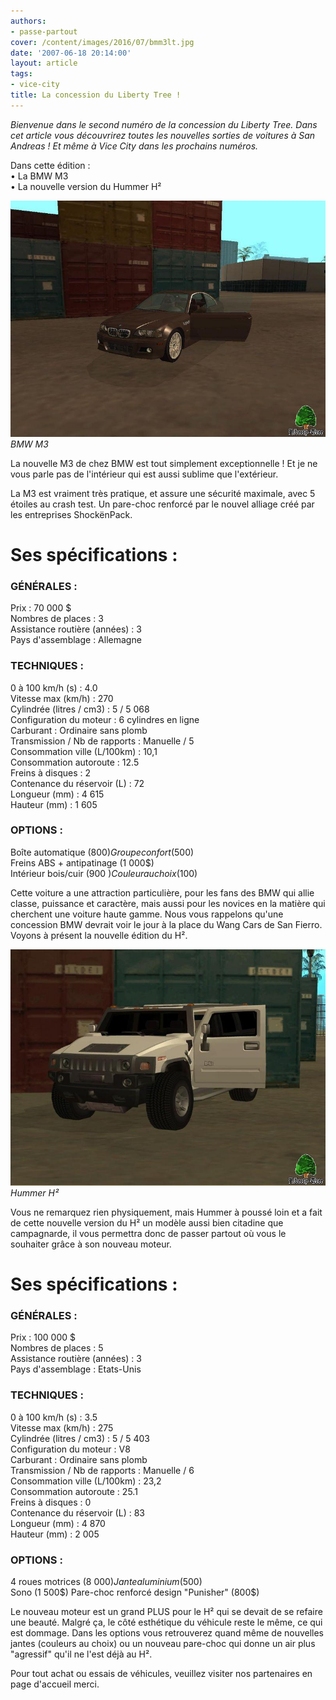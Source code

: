 ```yaml
---
authors:
- passe-partout
cover: /content/images/2016/07/bmm3lt.jpg
date: '2007-06-18 20:14:00'
layout: article
tags:
- vice-city
title: La concession du Liberty Tree !
---
```



_Bienvenue dans le second numéro de la concession du Liberty Tree. Dans cet article vous découvrirez toutes les nouvelles sorties de voitures à San Andreas ! Et même à Vice City dans les prochains numéros._

Dans cette édition :  
• La BMW M3  
• La nouvelle version du Hummer H²

![BMW M3](/content/images/2016/07/bmm3lt.jpg)
_BMW M3_

La nouvelle M3 de chez BMW est tout simplement exceptionnelle ! Et je ne vous parle pas de l'intérieur qui est aussi sublime que l'extérieur.

La M3 est vraiment très pratique, et assure une sécurité maximale, avec 5 étoiles au crash test. Un pare-choc renforcé par le nouvel alliage créé par les entreprises ShockënPack.

# Ses spécifications :

### GÉNÉRALES :

Prix : 70 000 $  
Nombres de places : 3  
Assistance routière (années) : 3  
Pays d'assemblage : Allemagne

### TECHNIQUES :

0 à 100 km/h (s) : 4.0  
Vitesse max (km/h) : 270  
Cylindrée (litres / cm3) : 5 / 5 068  
Configuration du moteur : 6 cylindres en ligne  
Carburant : Ordinaire sans plomb  
Transmission / Nb de rapports : Manuelle / 5  
Consommation ville (L/100km) : 10,1  
Consommation autoroute : 12.5  
Freins à disques : 2  
Contenance du réservoir (L) : 72  
Longueur (mm) : 4 615  
Hauteur (mm) : 1 605

### OPTIONS :

Boîte automatique (800$)  
Groupe confort (500$)  
Freins ABS + antipatinage (1 000$)  
Intérieur bois/cuir (900 $)  
Couleur au choix (100$)

Cette voiture a une attraction particulière, pour les fans des BMW qui allie classe, puissance et caractère, mais aussi pour les novices en la matière qui cherchent une voiture haute gamme. Nous vous rappelons qu'une concession BMW devrait voir le jour à la place du Wang Cars de San Fierro.  
Voyons à présent la nouvelle édition du H².

![Hummer H²](/content/images/2016/07/hummerlt.jpg)
_Hummer H²_

Vous ne remarquez rien physiquement, mais Hummer à poussé loin et a fait de cette nouvelle version du H² un modèle aussi bien citadine que campagnarde, il vous permettra donc de passer partout où vous le souhaiter grâce à son nouveau moteur.

# Ses spécifications :

### GÉNÉRALES :

Prix : 100 000 $  
Nombres de places : 5  
Assistance routière (années) : 3  
Pays d'assemblage : Etats-Unis

### TECHNIQUES :

0 à 100 km/h (s) : 3.5  
Vitesse max (km/h) : 275  
Cylindrée (litres / cm3) : 5 / 5 403  
Configuration du moteur : V8  
Carburant : Ordinaire sans plomb  
Transmission / Nb de rapports : Manuelle / 6  
Consommation ville (L/100km) : 23,2  
Consommation autoroute : 25.1  
Freins à disques : 0  
Contenance du réservoir (L) : 83  
Longueur (mm) : 4 870  
Hauteur (mm) : 2 005

### OPTIONS :

4 roues motrices (8 000$)  
Jante aluminium (500$)  
Sono (1 500$)  
Pare-choc renforcé design "Punisher" (800$)

Le nouveau moteur est un grand PLUS pour le H² qui se devait de se refaire une beauté. Malgré ça, le côté esthétique du véhicule reste le même, ce qui est dommage. Dans les options vous retrouverez quand même de nouvelles jantes (couleurs au choix) ou un nouveau pare-choc qui donne un air plus "agressif" qu'il ne l'est déjà au H².

Pour tout achat ou essais de véhicules, veuillez visiter nos partenaires en page d'accueil merci.
